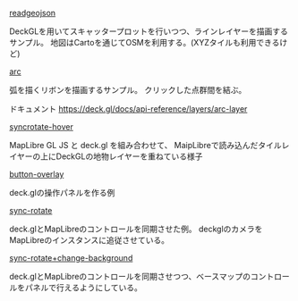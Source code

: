 
[readgeojson](./readgeojson)

DeckGLを用いてスキャッタープロットを行いつつ、ラインレイヤーを描画するサンプル。
地図はCartoを通じてOSMを利用する。(XYZタイルも利用できるけど)



[arc](./arc)


弧を描くリボンを描画するサンプル。
クリックした点群間を結ぶ。


ドキュメント
https://deck.gl/docs/api-reference/layers/arc-layer


[syncrotate-hover](./syncrotate-hover)

MapLibre GL JS と deck.gl を組み合わせて、
MaipLibreで読み込んだタイルレイヤーの上にDeckGLの地物レイヤーを重ねている様子



[button-overlay](./button-overlay)

deck.glの操作パネルを作る例



[sync-rotate](./sync-rotate)

deck.glとMapLibreのコントロールを同期させた例。
deckglのカメラをMapLibreのインスタンスに追従させている。

[sync-rotate+change-background](./sync-rotate+change-background)

deck.glとMapLibreのコントロールを同期させつつ、ベースマップのコントロールをパネルで行えるようにしている。